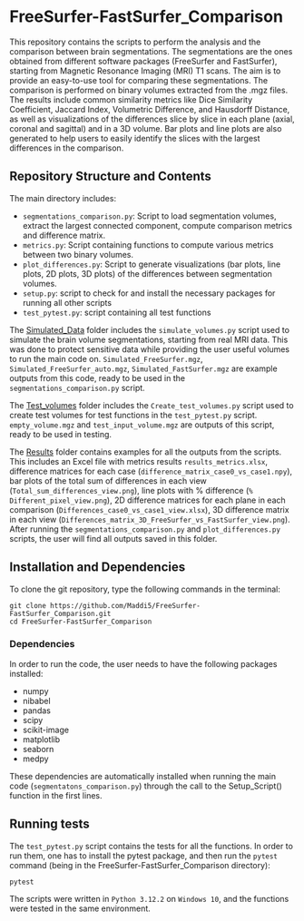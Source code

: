# FreeSurfer-FastSurfer_Comparison

This repository contains the scripts to perform the analysis and the comparison between brain segmentations. The segmentations are the ones obtained from different software packages (FreeSurfer and FastSurfer), starting from Magnetic Resonance Imaging (MRI) T1 scans. The aim is to provide an easy-to-use tool for comparing these segmentations. The comparison is performed on binary volumes extracted from the .mgz files. The results include common similarity metrics like Dice Similarity Coefficient, Jaccard Index, Volumetric Difference, and Hausdorff Distance, as well as visualizations of the differences slice by slice in each plane (axial, coronal and sagittal) and in a 3D volume. Bar plots and line plots are also generated to help users to easily identify the slices with the largest differences in the comparison.


## Repository Structure and Contents

The main directory includes:

- `segmentations_comparison.py`: Script to load segmentation volumes, extract the largest connected component, compute comparison metrics and difference matrix.
- `metrics.py`: Script containing functions to compute various metrics between two binary volumes.
- `plot_differences.py`: Script to generate visualizations (bar plots, line plots, 2D plots, 3D plots) of the differences between segmentation volumes.
- `setup.py`: script to check for and install the necessary packages for running all other scripts
- `test_pytest.py`: script containing all test functions


The [Simulated_Data](https://github.com/Maddi5/FreeSurfer-FastSurfer_Comparison/tree/main/Simulated_Data) folder includes the `simulate_volumes.py` script used to simulate the brain volume segmentations, starting from real MRI data. This was done to protect sensitive data while providing the user useful volumes to run the main code on. `Simulated_FreeSurfer.mgz`, `Simulated_FreeSurfer_auto.mgz`, `Simulated_FastSurfer.mgz` are example outputs from this code, ready to be used in the `segmentations_comparison.py` script.


The [Test_volumes](https://github.com/Maddi5/FreeSurfer-FastSurfer_Comparison/tree/main/Test_volumes) folder includes the `Create_test_volumes.py` script used to create test volumes for test functions in the `test_pytest.py` script. `empty_volume.mgz` and `test_input_volume.mgz` are outputs of this script, ready to be used in testing.


The [Results](https://github.com/Maddi5/FreeSurfer-FastSurfer_Comparison/tree/main/Results) folder contains examples for all the outputs from the scripts. This includes an Excel file with metrics results `results_metrics.xlsx`, difference matrices for each case (`difference_matrix_case0_vs_case1.npy`), bar plots of the total sum of differences in each view (`Total_sum_differences_view.png`), line plots with % difference (`% Different_pixel_view.png`), 2D difference matrices for each plane in each comparison (`Differences_case0_vs_case1_view.xlsx`), 3D difference matrix in each view (`Differences_matrix_3D_FreeSurfer_vs_FastSurfer_view.png`).
After running the `segmentations_comparison.py` and `plot_differences.py` scripts, the user will find all outputs saved in this folder.



## Installation and Dependencies

To clone the git repository, type the following commands in the terminal:
```
git clone https://github.com/Maddi5/FreeSurfer-FastSurfer_Comparison.git
cd FreeSurfer-FastSurfer_Comparison
```

### Dependencies

In order to run the code, the user needs to have the following packages installed:

* numpy
* nibabel
* pandas
* scipy
* scikit-image
* matplotlib
* seaborn
* medpy

These dependencies are automatically installed when running the main code (`segmentatons_comparison.py`) through the call to the Setup_Script() function in the first lines.



## Running tests

The `test_pytest.py` script contains the tests for all the functions. In order to run them, one has to install the pytest package, and then run the `pytest` command (being in the FreeSurfer-FastSurfer_Comparison directory):
```
pytest
```
The scripts were written in `Python 3.12.2` on `Windows 10`, and the functions were tested in the same environment.